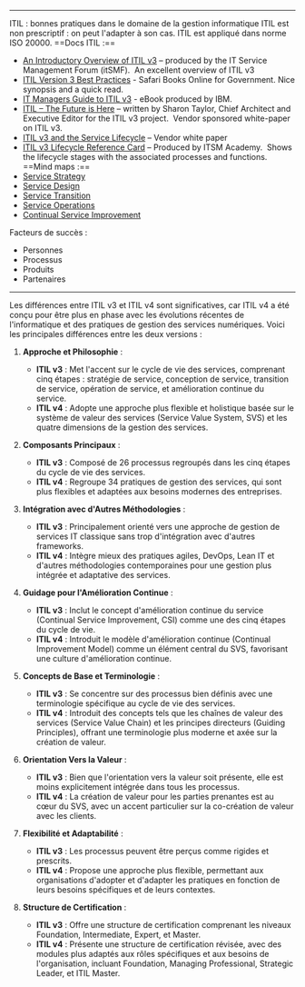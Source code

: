 -----
ITIL : bonnes pratiques dans le domaine de la gestion informatique
ITIL est non prescriptif : on peut l'adapter à son cas.
ITIL est appliqué dans norme ISO 20000.
==Docs ITIL :==
- [An Introductory Overview of ITIL v3](https://itil.it.utah.edu/itilv3/docs/itSMF_ITILV3_Intro_Overview.pdf) – produced by the IT Service Management Forum (itSMF).  An excellent overview of ITIL v3
- [ITIL Version 3 Best Practices](https://itil.it.utah.edu/itilv3/docs/Safari_ITILVersion3.pdf) - Safari Books Online for Government. Nice synopsis and a quick read.
- [IT Managers Guide to ITIL v3](https://itil.it.utah.edu/itilv3/docs/IBM_itmv3_ebook_2.pdf) - eBook produced by IBM.
- [ITIL – The Future is Here](https://itil.it.utah.edu/itilv3/docs/itilv3_wp.pdf) – written by Sharon Taylor, Chief Architect and Executive Editor for the ITIL v3 project.  Vendor sponsored white-paper on ITIL v3.
- [ITIL v3 and the Service Lifecycle](https://itil.it.utah.edu/itilv3/docs/planview_ITIL_v3_and_the_Service_Lifecycle.pdf) – Vendor white paper
- [ITIL v3 Lifecycle Reference Card](https://itil.it.utah.edu/itilv3/docs/ITIL_Lifecycle_Card.pdf) – Produced by ITSM Academy.  Shows the lifecycle stages with the associated processes and functions.
==Mind maps :==
- [Service Strategy](https://itil.it.utah.edu/itilv3/docs/ITIL_V3_Service_Strategy_Mindmap.pdf)
- [Service Design](https://itil.it.utah.edu/itilv3/docs/ITIL_V3_Service_Design_Mindmap.pdf)
- [Service Transition](https://itil.it.utah.edu/itilv3/docs/ITIL_V3_Service_Transition_Mindmap.pdf)
- [Service Operations](https://itil.it.utah.edu/itilv3/docs/ITIL_V3_Service_Operation_Mindmap.pdf)
- [Continual Service Improvement](https://itil.it.utah.edu/itilv3/docs/ITIL_V3_Continual_Service_Improvement_Mindmap.pdf)

Facteurs de succès :
- Personnes
- Processus
- Produits
- Partenaires

----

Les différences entre ITIL v3 et ITIL v4 sont significatives, car ITIL v4 a été conçu pour être plus en phase avec les évolutions récentes de l'informatique et des pratiques de gestion des services numériques. Voici les principales différences entre les deux versions :

1. **Approche et Philosophie** :
    
    - **ITIL v3** : Met l'accent sur le cycle de vie des services, comprenant cinq étapes : stratégie de service, conception de service, transition de service, opération de service, et amélioration continue du service.
    - **ITIL v4** : Adopte une approche plus flexible et holistique basée sur le système de valeur des services (Service Value System, SVS) et les quatre dimensions de la gestion des services.
2. **Composants Principaux** :
    
    - **ITIL v3** : Composé de 26 processus regroupés dans les cinq étapes du cycle de vie des services.
    - **ITIL v4** : Regroupe 34 pratiques de gestion des services, qui sont plus flexibles et adaptées aux besoins modernes des entreprises.
3. **Intégration avec d'Autres Méthodologies** :
    
    - **ITIL v3** : Principalement orienté vers une approche de gestion de services IT classique sans trop d'intégration avec d'autres frameworks.
    - **ITIL v4** : Intègre mieux des pratiques agiles, DevOps, Lean IT et d'autres méthodologies contemporaines pour une gestion plus intégrée et adaptative des services.
4. **Guidage pour l'Amélioration Continue** :
    
    - **ITIL v3** : Inclut le concept d'amélioration continue du service (Continual Service Improvement, CSI) comme une des cinq étapes du cycle de vie.
    - **ITIL v4** : Introduit le modèle d'amélioration continue (Continual Improvement Model) comme un élément central du SVS, favorisant une culture d'amélioration continue.
5. **Concepts de Base et Terminologie** :
    
    - **ITIL v3** : Se concentre sur des processus bien définis avec une terminologie spécifique au cycle de vie des services.
    - **ITIL v4** : Introduit des concepts tels que les chaînes de valeur des services (Service Value Chain) et les principes directeurs (Guiding Principles), offrant une terminologie plus moderne et axée sur la création de valeur.
6. **Orientation Vers la Valeur** :
    
    - **ITIL v3** : Bien que l'orientation vers la valeur soit présente, elle est moins explicitement intégrée dans tous les processus.
    - **ITIL v4** : La création de valeur pour les parties prenantes est au cœur du SVS, avec un accent particulier sur la co-création de valeur avec les clients.
7. **Flexibilité et Adaptabilité** :
    
    - **ITIL v3** : Les processus peuvent être perçus comme rigides et prescrits.
    - **ITIL v4** : Propose une approche plus flexible, permettant aux organisations d'adopter et d'adapter les pratiques en fonction de leurs besoins spécifiques et de leurs contextes.
8. **Structure de Certification** :
    
    - **ITIL v3** : Offre une structure de certification comprenant les niveaux Foundation, Intermediate, Expert, et Master.
    - **ITIL v4** : Présente une structure de certification révisée, avec des modules plus adaptés aux rôles spécifiques et aux besoins de l'organisation, incluant Foundation, Managing Professional, Strategic Leader, et ITIL Master.

